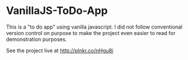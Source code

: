 # VanillaJS-ToDo-App

This is a "to do app" using vanilla javascript.  I did not follow conventional version control on purpose to make the project even easier to read for demonstration purposes.

See the project live at http://plnkr.co/nHgu8i
